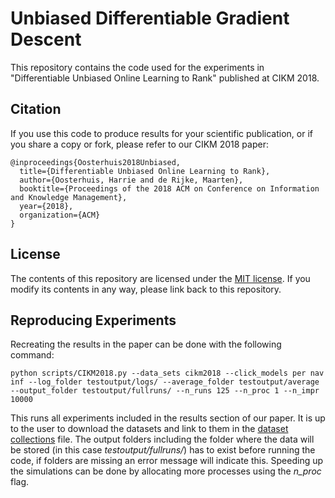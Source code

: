 # Unbiased Differentiable Gradient Descent
This repository contains the code used for the experiments in "Differentiable Unbiased Online Learning to Rank" published at CIKM 2018.

Citation
--------

If you use this code to produce results for your scientific publication, or if you share a copy or fork, please refer to our CIKM 2018 paper:

```
@inproceedings{Oosterhuis2018Unbiased,
  title={Differentiable Unbiased Online Learning to Rank},
  author={Oosterhuis, Harrie and de Rijke, Maarten},
  booktitle={Proceedings of the 2018 ACM on Conference on Information and Knowledge Management},
  year={2018},
  organization={ACM}
}
```

License
-------

The contents of this repository are licensed under the [MIT license](LICENSE). If you modify its contents in any way, please link back to this repository.

Reproducing Experiments
--------
Recreating the results in the paper can be done with the following command:
```
python scripts/CIKM2018.py --data_sets cikm2018 --click_models per nav inf --log_folder testoutput/logs/ --average_folder testoutput/average --output_folder testoutput/fullruns/ --n_runs 125 --n_proc 1 --n_impr 10000
```
This runs all experiments included in the results section of our paper. 
It is up to the user to download the datasets and link to them in the [dataset collections](utils/datasetcollections.py) file.
The output folders including the folder where the data will be stored (in this case *testoutput/fullruns/*) has to exist before running the code, if folders are missing an error message will indicate this.
Speeding up the simulations can be done by allocating more processes using the *n_proc* flag.
